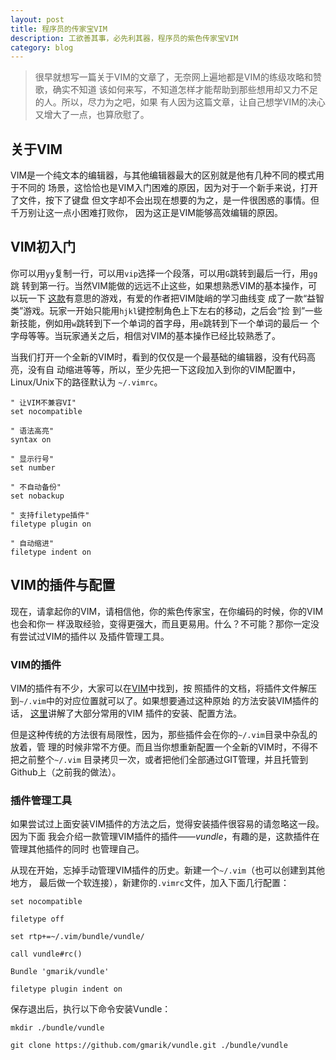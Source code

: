 ```yaml
---
layout: post
title: 程序员的传家宝VIM
description: 工欲善其事，必先利其器，程序员的紫色传家宝VIM
category: blog
---
```


> 很早就想写一篇关于VIM的文章了，无奈网上遍地都是VIM的练级攻略和赞歌，确实不知道
> 该如何来写，不知道怎样才能帮助到那些想用却又力不足的人。所以，尽力为之吧，如果
> 有人因为这篇文章，让自己想学VIM的决心又增大了一点，也算欣慰了。

## 关于VIM
VIM是一个纯文本的编辑器，与其他编辑器最大的区别就是他有几种不同的模式用于不同的
场景，这恰恰也是VIM入门困难的原因，因为对于一个新手来说，打开了文件，按下了键盘
但文字却不会出现在想要的为之，是一件很困惑的事情。但千万别让这一点小困难打败你，
因为这正是VIM能够高效编辑的原因。

## VIM初入门
你可以用`yy`复制一行，可以用`vip`选择一个段落，可以用`G`跳转到最后一行，用`gg`跳
转到第一行。当然VIM能做的远远不止这些，如果想熟悉VIM的基本操作，可以玩一下
[这款](http://vim-adventures.com/)有意思的游戏，有爱的作者把VIM陡峭的学习曲线变
成了一款“益智类”游戏。玩家一开始只能用`hjkl`键控制角色上下左右的移动，之后会“捡
到”一些新技能，例如用`w`跳转到下一个单词的首字母，用`e`跳转到下一个单词的最后一
个字母等等。当玩家通关之后，相信对VIM的基本操作已经比较熟悉了。

当我们打开一个全新的VIM时，看到的仅仅是一个最基础的编辑器，没有代码高亮，没有自
动缩进等等，所以，至少先把一下这段加入到你的VIM配置中，Linux/Unix下的路径默认为
`~/.vimrc`。

	" 让VIM不兼容VI"
	set nocompatible

	" 语法高亮"
	syntax on

	" 显示行号"
	set number

	" 不自动备份"
	set nobackup

	" 支持filetype插件"
	filetype plugin on

	" 自动缩进"
	filetype indent on


## VIM的插件与配置
现在，请拿起你的VIM，请相信他，你的紫色传家宝，在你编码的时候，你的VIM也会和你一
样汲取经验，变得更强大，而且更易用。什么？不可能？那你一定没有尝试过VIM的插件以
及插件管理工具。

### VIM的插件
VIM的插件有不少，大家可以在[VIM](http://www.vim.org/scripts/index.php)中找到，按
照插件的文档，将插件文件解压到`~/.vim`中的对应位置就可以了。如果想要通过这种原始
的方法安装VIM插件的话，
[这里](http://blog.csdn.net/wooin/article/details/1858917)讲解了大部分常用的VIM
插件的安装、配置方法。

但是这种传统的方法很有局限性，因为，那些插件会在你的`~/.vim`目录中杂乱的放着，管
理的时候非常不方便。而且当你想重新配置一个全新的VIM时，不得不把之前整个`~/.vim`
目录拷贝一次，或者把他们全部通过GIT管理，并且托管到Github上（之前我的做法）。

### 插件管理工具
如果尝试过上面安装VIM插件的方法之后，觉得安装插件很容易的请忽略这一段。因为下面
我会介绍一款管理VIM插件的插件——*vundle*，有趣的是，这款插件在管理其他插件的同时
也管理自己。

从现在开始，忘掉手动管理VIM插件的历史。新建一个`~/.vim`（也可以创建到其他地方，
最后做一个软连接），新建你的`.vimrc`文件，加入下面几行配置：

	set nocompatible

	filetype off

	set rtp+=~/.vim/bundle/vundle/

	call vundle#rc()

	Bundle 'gmarik/vundle'

	filetype plugin indent on

保存退出后，执行以下命令安装Vundle：

	mkdir ./bundle/vundle

	git clone https://github.com/gmarik/vundle.git ./bundle/vundle
